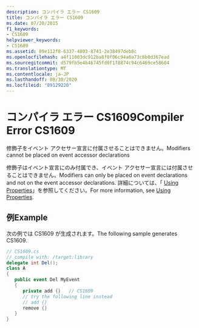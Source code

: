 ```yaml
---
description: コンパイラ エラー CS1609
title: コンパイラ エラー CS1609
ms.date: 07/20/2015
f1_keywords:
- CS1609
helpviewer_keywords:
- CS1609
ms.assetid: 89e112f8-6337-4803-8741-2e38497deb8c
ms.openlocfilehash: a4f11003dc912ba8f0f06c94a6a73c6b0d367ead
ms.sourcegitcommit: d579fb5e4b46745fd0f1f8874c94c6469ce58604
ms.translationtype: MT
ms.contentlocale: ja-JP
ms.lasthandoff: 08/30/2020
ms.locfileid: "89129220"
---
```

# <a name="compiler-error-cs1609"></a><span data-ttu-id="0800d-103">コンパイラ エラー CS1609</span><span class="sxs-lookup"><span data-stu-id="0800d-103">Compiler Error CS1609</span></span>
<span data-ttu-id="0800d-104">修飾子をイベント アクセサー宣言に付属させることはできません。</span><span class="sxs-lookup"><span data-stu-id="0800d-104">Modifiers cannot be placed on event accessor declarations</span></span>  
  
 <span data-ttu-id="0800d-105">修飾子はイベント宣言にのみ付属でき、イベント アクセサー宣言には付属させることはできません。</span><span class="sxs-lookup"><span data-stu-id="0800d-105">Modifiers can only be placed on event declarations and not on the event accessor declarations.</span></span> <span data-ttu-id="0800d-106">詳細については、「 [Using Properties](../programming-guide/classes-and-structs/using-properties.md)」を参照してください。</span><span class="sxs-lookup"><span data-stu-id="0800d-106">For more information, see [Using Properties](../programming-guide/classes-and-structs/using-properties.md).</span></span>  
  
## <a name="example"></a><span data-ttu-id="0800d-107">例</span><span class="sxs-lookup"><span data-stu-id="0800d-107">Example</span></span>  
 <span data-ttu-id="0800d-108">次の例では CS1609 が生成されます。</span><span class="sxs-lookup"><span data-stu-id="0800d-108">The following sample generates CS1609.</span></span>  
  
```csharp  
// CS1609.cs  
// compile with: /target:library  
delegate int Del();  
class A  
{  
   public event Del MyEvent
   {  
      private add {}   // CS1609  
      // try the following line instead  
      // add {}  
      remove {}  
   }  
}  
```
